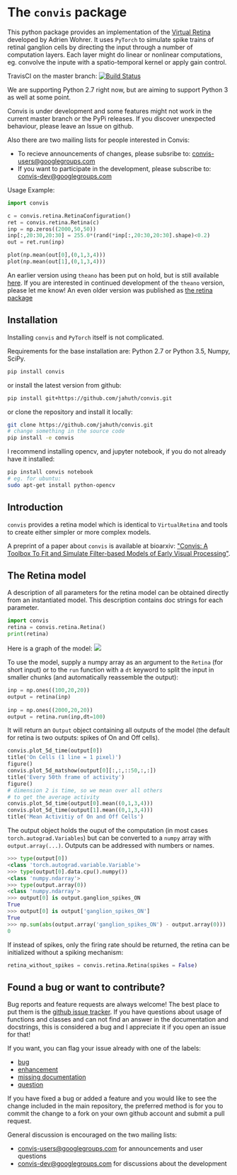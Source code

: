 # The `convis` package

This python package provides an implementation of the [Virtual Retina](http://www-sop.inria.fr/neuromathcomp/public/software/virtualretina/) developed by Adrien Wohrer. It uses `PyTorch` to simulate spike trains of retinal ganglion cells by directing the input through a number of computation layers. Each layer might do linear or nonlinear computations, eg. convolve the inpute with a spatio-temporal kernel or apply gain control.

TravisCI on the master branch: [![Build Status](https://travis-ci.org/jahuth/convis.svg?branch=master)](https://travis-ci.org/jahuth/convis) 

We are supporting Python 2.7 right now, but are aiming to support Python 3 as well at some point.

Convis is under development and some features might not work in the current master branch or the PyPi releases.
If you discover unexpected behaviour, please leave an Issue on github.

Also there are two mailing lists for people interested in Convis:

 * To recieve announcements of changes, please subsribe to: [convis-users@googlegroups.com](https://groups.google.com/forum/#!forum/convis-users)
 * If you want to participate in the development, please subscribe to: [convis-dev@googlegroups.com](https://groups.google.com/forum/#!forum/convis-dev)


Usage Example:

```python
import convis

c = convis.retina.RetinaConfiguration()
ret = convis.retina.Retina(c)
inp = np.zeros((2000,50,50))
inp[:,20:30,20:30] = 255.0*(rand(*inp[:,20:30,20:30].shape)<0.2)
out = ret.run(inp)

plot(np.mean(out[0],(0,1,3,4)))
plot(np.mean(out[1],(0,1,3,4)))
```

An earlier version using `theano` has been put on hold, but is still available [here](http://github.com/jahuth/convis_theano). If you are interested in continued development of the `theano` version, please let me know!
An even older version was published as <a href="https://github.com/jahuth/retina">the retina package</a>

## Installation

Installing `convis` and `PyTorch` itself is not complicated.

Requirements for the base installation are: Python 2.7 or Python 3.5, Numpy, SciPy.

```bash
pip install convis
```

or install the latest version from github:

```bash
pip install git+https://github.com/jahuth/convis.git
```

or clone the repository and install it locally:

```bash
git clone https://github.com/jahuth/convis.git
# change something in the source code
pip install -e convis
```


I recommend installing opencv, and jupyter notebook, if you do not already have it installed:

```bash
pip install convis notebook
# eg. for ubuntu:
sudo apt-get install python-opencv
```

## Introduction

`convis` provides a retina model which is identical to `VirtualRetina` and tools
to create either simpler or more complex models.

A preprint of a paper about `convis` is available at bioarxiv: 
["Convis: A Toolbox To Fit and Simulate Filter-based Models of Early Visual Processing"](https://doi.org/10.1101/169284).

## The Retina model

A description of all parameters for the retina model can be obtained directly from
an instantiated model. This description contains doc strings for each parameter.
```python
import convis
retina = convis.retina.Retina()
print(retina)
```

Here is a graph of the model:
<a href="retina_graph.png"><img src="retina_graph.png" widht="200"/></a>

To use the model, supply a numpy array as an argument to the `Retina` (for short input) or to the `run` function with a `dt` keyword to split the input in smaller chunks (and automatically reassemble the output):

```python
inp = np.ones((100,20,20))
output = retina(inp)
    
inp = np.ones((2000,20,20))
output = retina.run(inp,dt=100)
```

It will return an `Output` object containing all outputs of the model (the default for retina is two outputs: spikes of On and Off cells).

```python
convis.plot_5d_time(output[0])
title('On Cells (1 line = 1 pixel)')
figure()
convis.plot_5d_matshow(output[0][:,:,::50,:,:])
title('Every 50th frame of activity')
figure()
# dimension 2 is time, so we mean over all others
# to get the average activity
convis.plot_5d_time(output[0].mean((0,1,3,4)))
convis.plot_5d_time(output[1].mean((0,1,3,4)))
title('Mean Activitiy of On and Off Cells')
```

The output object holds the ouput of the computation (in most cases `torch.autograd.Variables`) but can be converted to a `numpy` array with `output.array(...)`. Outputs can be addressed with numbers or names.

```python
>>> type(output[0])
<class 'torch.autograd.variable.Variable'>
>>> type(output[0].data.cpu().numpy())
<class 'numpy.ndarray'>
>>> type(output.array(0))
<class 'numpy.ndarray'>
>>> output[0] is output.ganglion_spikes_ON
True
>>> output[0] is output['ganglion_spikes_ON']
True
>>> np.sum(abs(output.array('ganglion_spikes_ON') - output.array(0)))
0
```

If instead of spikes, only the firing rate should be returned, the retina can be initialized without a spiking mechanism:

```python
retina_without_spikes = convis.retina.Retina(spikes = False)
```

## Found a bug or want to contribute?

Bug reports and feature requests are always welcome!
The best place to put them is the [github issue tracker](https://github.com/jahuth/convis/issues).
If you have questions about usage of functions and classes and can not find 
an answer in the documentation and docstrings, this is considered a bug and I appreciate
it if you open an issue for that!

If you want, you can flag your issue already with one of the labels:

 * [bug](https://github.com/jahuth/convis/labels/bug)
 * [enhancement](https://github.com/jahuth/convis/labels/enhancement)
 * [missing documentation](https://github.com/jahuth/convis/labels/missing%20documentation)
 * [question](https://github.com/jahuth/convis/labels/question)

If you have fixed a bug or added a feature and you would like to see the change
included in the main repository, the preferred method is for you to commit the 
change to a fork on your own github account and submit a pull request.


General discussion is encouraged on the two mailing lists:
 * [convis-users@googlegroups.com](https://groups.google.com/forum/#!forum/convis-users) for announcements and user questions
 * [convis-dev@googlegroups.com](https://groups.google.com/forum/#!forum/convis-dev) for discussions about the development


